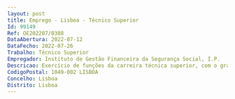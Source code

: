 ```yaml
--- 
layout: post
title: Emprego - Lisboa - Técnico Superior
Id: 99149
Ref: OE202207/0388
DataAbertura: 2022-07-12
DataFecho: 2022-07-26
Trabalho: Técnico Superior
Empregador: Instituto de Gestão Financeira da Segurança Social, I.P.
Descricao: Exercício de funções da carreira técnica superior, com o grau de complexidade 3, a afetar ao Núcleo de Gestão de Fundos e Programas da Direção de Gestão de Fundos, integrada no Departamento de Gestão Financeira. Assegurar o pagamento dos diversos apoios sociais devidos no âmbito dos vários Fundos sob a Gestão do IGFSS  Responder a solicitações de Tribunais, beneficiários e outras entidades no âmbito dos Fundos  Proceder à recuperação dos apoios pagos indevidamente no âmbito dos Fundos  Proceder a procedimentos que visam o reembolso das prestações pagas aos menores no âmbito do FGADM  Proceder a análises da dívida aos Fundos, tendo em vista a sua correção ou cobrança.
CodigoPostal: 1049-002 LISBOA
Concelho: Lisboa
Distrito: Lisboa
--- 
```


